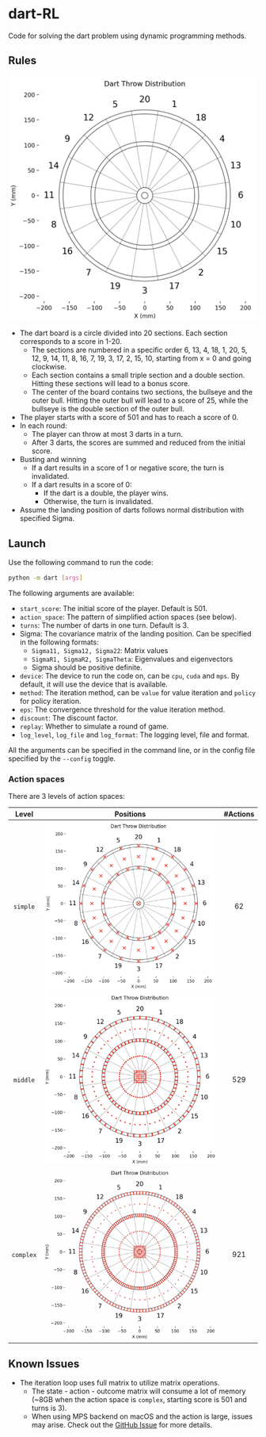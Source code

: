# dart-RL

Code for solving the dart problem using dynamic programming methods.

## Rules

![Dart Board](imgs/dart-board.png)

- The dart board is a circle divided into 20 sections. Each section corresponds to a score in 1-20.
    - The sections are numbered in a specific order 6, 13, 4, 18, 1, 20, 5, 12, 9, 14, 11, 8, 16, 7, 19, 3, 17, 2, 15, 10, starting from x = 0 and going clockwise.
    - Each section contains a small triple section and a double section. Hitting these sections will lead to a bonus score.
    - The center of the board contains two sections, the bullseye and the outer bull. Hitting the outer bull will lead to a score of 25, while the bullseye is the double section of the outer bull.
- The player starts with a score of 501 and has to reach a score of 0.
- In each round:
    - The player can throw at most 3 darts in a turn.
    - After 3 darts, the scores are summed and reduced from the initial score.
- Busting and winning
    - If a dart results in a score of 1 or negative score, the turn is invalidated.
    - If a dart results in a score of 0:
        - If the dart is a double, the player wins.
        - Otherwise, the turn is invalidated.
- Assume the landing position of darts follows normal distribution with specified Sigma.

## Launch

Use the following command to run the code:

```bash
python -m dart [args]
```

The following arguments are available:

- `start_score`: The initial score of the player. Default is 501.
- `action_space`: The pattern of simplified action spaces (see below).
- `turns`: The number of darts in one turn. Default is 3.
- Sigma: The covariance matrix of the landing position. Can be specified in the following formats:
    - `Sigma11, Sigma12, Sigma22`: Matrix values
    - `SigmaR1, SigmaR2, SigmaTheta`: Eigenvalues and eigenvectors
    - Sigma should be positive definite.
- `device`: The device to run the code on, can be `cpu`, `cuda` and `mps`. By default, it will use the device that is available.
- `method`: The iteration method, can be `value` for value iteration and `policy` for policy iteration.
- `eps`: The convergence threshold for the value iteration method.
- `discount`: The discount factor.
- `replay`: Whether to simulate a round of game.
- `log_level`, `log_file` and `log_format`: The logging level, file and format.

All the arguments can be specified in the command line, or in the config file specified by the `--config` toggle.

### Action spaces

There are 3 levels of action spaces:

|Level|Positions|#Actions|
|:-:|:-:|:-:|
|`simple`|![Simple](imgs/dart-simple.png)|62|
|`middle`|![Middle](imgs/dart-middle.png)|529|
|`complex`|![Complex](imgs/dart-complex.png)|921|

## Known Issues

- The iteration loop uses full matrix to utilize matrix operations.
    - The state - action - outcome matrix will consume a lot of memory (~8GB when the action space is `complex`, starting score is 501 and turns is 3).
    - When using MPS backend on macOS and the action is large, issues may arise. Check out the [GitHub Issue](https://github.com/pytorch/pytorch/issues/124335) for more details.
